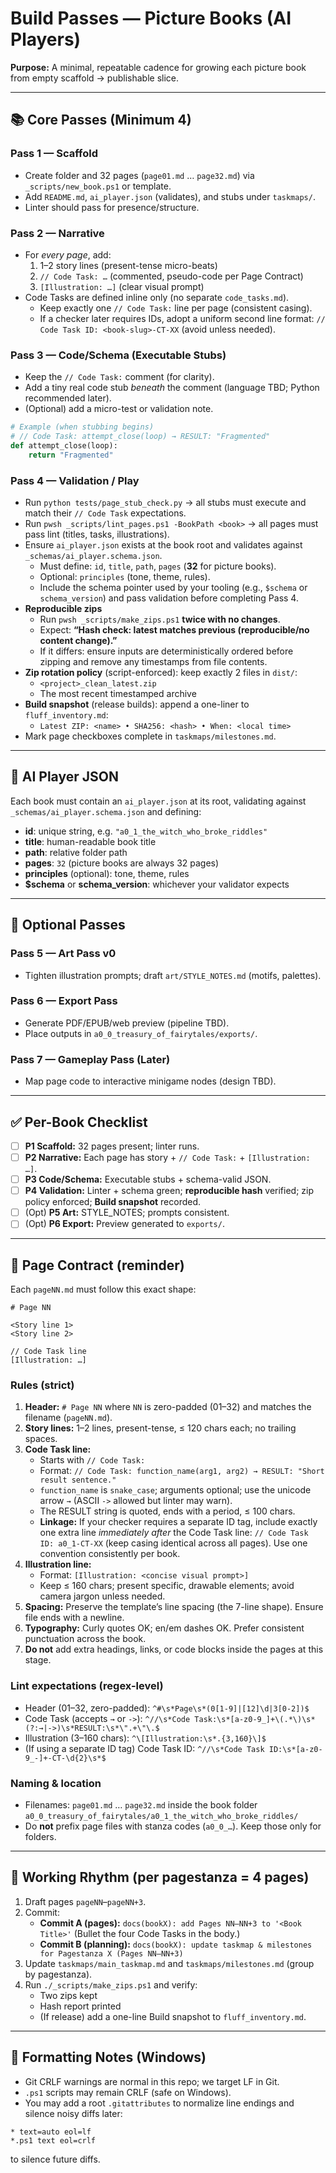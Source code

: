 # Build Passes — Picture Books (AI Players)

**Purpose:** A minimal, repeatable cadence for growing each picture book from empty scaffold → publishable slice.

---

## 📚 Core Passes (Minimum 4)

### Pass 1 — Scaffold

- Create folder and 32 pages (`page01.md` … `page32.md`) via `_scripts/new_book.ps1` or template.
- Add `README.md`, `ai_player.json` (validates), and stubs under `taskmaps/`.
- Linter should pass for presence/structure.

### Pass 2 — Narrative

- For *every page*, add:
  1) 1–2 story lines (present-tense micro-beats)
  2) `// Code Task: …` (commented, pseudo-code per Page Contract)
  3) `[Illustration: …]` (clear visual prompt)
- Code Tasks are defined inline only (no separate `code_tasks.md`).
  - Keep exactly one `// Code Task:` line per page (consistent casing).
  - If a checker later requires IDs, adopt a uniform second line format: `// Code Task ID: <book-slug>-CT-XX` (avoid unless needed).

### Pass 3 — Code/Schema (Executable Stubs)

- Keep the `// Code Task:` comment (for clarity).
- Add a tiny real code stub *beneath* the comment (language TBD; Python recommended later).
- (Optional) add a micro-test or validation note.

```python
# Example (when stubbing begins)
# // Code Task: attempt_close(loop) → RESULT: "Fragmented"
def attempt_close(loop):
    return "Fragmented"
```

### Pass 4 — Validation / Play

- Run `python tests/page_stub_check.py` → all stubs must execute and match their `// Code Task` expectations.
- Run `pwsh _scripts/lint_pages.ps1 -BookPath <book>` → all pages must pass lint (titles, tasks, illustrations).
- Ensure `ai_player.json` exists at the book root and validates against `_schemas/ai_player.schema.json`.
  - Must define: `id`, `title`, `path`, `pages` (**32** for picture books).
  - Optional: `principles` (tone, theme, rules).
  - Include the schema pointer used by your tooling (e.g., `$schema` or `schema_version`) and pass validation before completing Pass 4.
- **Reproducible zips**
  - Run `pwsh _scripts/make_zips.ps1` **twice with no changes**.
  - Expect: **“Hash check: latest matches previous (reproducible/no content change).”**
  - If it differs: ensure inputs are deterministically ordered before zipping and remove any timestamps from file contents.
- **Zip rotation policy** (script-enforced): keep exactly 2 files in `dist/`:
  - `<project>_clean_latest.zip`
  - The most recent timestamped archive
- **Build snapshot** (release builds): append a one-liner to `fluff_inventory.md`:
  - `Latest ZIP: <name> • SHA256: <hash> • When: <local time>`
- Mark page checkboxes complete in `taskmaps/milestones.md`.

---

## 🤖 AI Player JSON

Each book must contain an `ai_player.json` at its root, validating against `_schemas/ai_player.schema.json` and defining:

- **id**: unique string, e.g. `"a0_1_the_witch_who_broke_riddles"`
- **title**: human-readable book title
- **path**: relative folder path
- **pages**: `32` (picture books are always 32 pages)
- **principles** (optional): tone, theme, rules
- **$schema** or **schema_version**: whichever your validator expects

---

## 🎨 Optional Passes

### Pass 5 — Art Pass v0

- Tighten illustration prompts; draft `art/STYLE_NOTES.md` (motifs, palettes).

### Pass 6 — Export Pass

- Generate PDF/EPUB/web preview (pipeline TBD).
- Place outputs in `a0_0_treasury_of_fairytales/exports/`.

### Pass 7 — Gameplay Pass (Later)

- Map page code to interactive minigame nodes (design TBD).

---

## ✅ Per-Book Checklist

- [ ] **P1 Scaffold:** 32 pages present; linter runs.
- [ ] **P2 Narrative:** Each page has story + `// Code Task:` + `[Illustration: …]`.
- [ ] **P3 Code/Schema:** Executable stubs + schema-valid JSON.
- [ ] **P4 Validation:** Linter + schema green; **reproducible hash** verified; zip policy enforced; **Build snapshot** recorded.
- [ ] (Opt) **P5 Art:** STYLE_NOTES; prompts consistent.
- [ ] (Opt) **P6 Export:** Preview generated to `exports/`.

---

## 🧱 Page Contract (reminder)

Each `pageNN.md` must follow this exact shape:

```markdownlint
# Page NN

<Story line 1>
<Story line 2>

// Code Task line
[Illustration: …]
```

### Rules (strict)

1. **Header:** `# Page NN` where `NN` is zero-padded (01–32) and matches the filename (`pageNN.md`).
2. **Story lines:** 1–2 lines, present-tense, ≤ 120 chars each; no trailing spaces.
3. **Code Task line:**
   - Starts with `// Code Task:`
   - Format: `// Code Task: function_name(arg1, arg2) → RESULT: "Short result sentence."`
   - `function_name` is `snake_case`; arguments optional; use the unicode arrow `→` (ASCII `->` allowed but linter may warn).
   - The RESULT string is quoted, ends with a period, ≤ 100 chars.
   - **Linkage:** If your checker requires a separate ID tag, include exactly one extra line *immediately after* the Code Task line:
     `// Code Task ID: a0_1-CT-XX` (keep casing identical across all pages). Use one convention consistently per book.
4. **Illustration line:**
   - Format: `[Illustration: <concise visual prompt>]`
   - Keep ≤ 160 chars; present specific, drawable elements; avoid camera jargon unless needed.
5. **Spacing:** Preserve the template’s line spacing (the 7-line shape). Ensure file ends with a newline.
6. **Typography:** Curly quotes OK; en/em dashes OK. Prefer consistent punctuation across the book.
7. **Do not** add extra headings, links, or code blocks inside the pages at this stage.

### Lint expectations (regex-level)

- Header (01–32, zero-padded):
  `^#\s*Page\s*(0[1-9]|[12]\d|3[0-2])$`
- Code Task (accepts `→` or `->`):
  `^//\s*Code Task:\s*[a-z0-9_]+\(.*\)\s*(?:→|->)\s*RESULT:\s*\".+\"\.$`
- Illustration (3–160 chars):
  `^\[Illustration:\s*.{3,160}\]$`
- (If using a separate ID tag) Code Task ID:
  `^//\s*Code Task ID:\s*[a-z0-9_-]+-CT-\d{2}\s*$`

### Naming & location

- Filenames: `page01.md` … `page32.md` inside the book folder
  `a0_0_treasury_of_fairytales/a0_1_the_witch_who_broke_riddles/`
- Do **not** prefix page files with stanza codes (`a0_0_…`). Keep those only for folders.

---

## 🔁 Working Rhythm (per pagestanza = 4 pages)

1. Draft pages `pageNN`–`pageNN+3`.
2. Commit:
   - **Commit A (pages):**
     `docs(bookX): add Pages NN–NN+3 to '<Book Title>'`
     (Bullet the four Code Tasks in the body.)
   - **Commit B (planning):**
     `docs(bookX): update taskmap & milestones for Pagestanza X (Pages NN–NN+3)`
3. Update `taskmaps/main_taskmap.md` and `taskmaps/milestones.md` (group by pagestanza).
4. Run `./_scripts/make_zips.ps1` and verify:
   - Two zips kept
   - Hash report printed
   - (If release) add a one-line Build snapshot to `fluff_inventory.md`.

---

## 🧪 Formatting Notes (Windows)

- Git CRLF warnings are normal in this repo; we target LF in Git.
- `.ps1` scripts may remain CRLF (safe on Windows).
- You may add a root `.gitattributes` to normalize line endings and silence noisy diffs later:

```gitattributes
* text=auto eol=lf
*.ps1 text eol=crlf
```

to silence future diffs.
